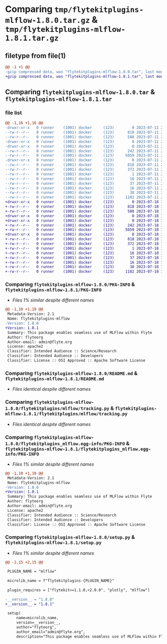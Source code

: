 # Comparing `tmp/flytekitplugins-mlflow-1.8.0.tar.gz` & `tmp/flytekitplugins-mlflow-1.8.1.tar.gz`

## filetype from file(1)

```diff
@@ -1 +1 @@
-gzip compressed data, was "flytekitplugins-mlflow-1.8.0.tar", last modified: Tue Jul 11 22:07:21 2023, max compression
+gzip compressed data, was "flytekitplugins-mlflow-1.8.1.tar", last modified: Tue Jul 18 18:01:40 2023, max compression
```

## Comparing `flytekitplugins-mlflow-1.8.0.tar` & `flytekitplugins-mlflow-1.8.1.tar`

### file list

```diff
@@ -1,16 +1,16 @@
-drwxr-xr-x   0 runner    (1001) docker     (123)        0 2023-07-11 22:07:21.383724 flytekitplugins-mlflow-1.8.0/
--rw-r--r--   0 runner    (1001) docker     (123)      818 2023-07-11 22:07:21.383724 flytekitplugins-mlflow-1.8.0/PKG-INFO
--rw-r--r--   0 runner    (1001) docker     (123)      588 2023-07-11 22:06:52.000000 flytekitplugins-mlflow-1.8.0/README.md
-drwxr-xr-x   0 runner    (1001) docker     (123)        0 2023-07-11 22:07:21.383724 flytekitplugins-mlflow-1.8.0/flytekitplugins/
-drwxr-xr-x   0 runner    (1001) docker     (123)        0 2023-07-11 22:07:21.383724 flytekitplugins-mlflow-1.8.0/flytekitplugins/mlflow/
--rw-r--r--   0 runner    (1001) docker     (123)      242 2023-07-11 22:06:52.000000 flytekitplugins-mlflow-1.8.0/flytekitplugins/mlflow/__init__.py
--rw-r--r--   0 runner    (1001) docker     (123)     5059 2023-07-11 22:06:52.000000 flytekitplugins-mlflow-1.8.0/flytekitplugins/mlflow/tracking.py
-drwxr-xr-x   0 runner    (1001) docker     (123)        0 2023-07-11 22:07:21.383724 flytekitplugins-mlflow-1.8.0/flytekitplugins_mlflow.egg-info/
--rw-r--r--   0 runner    (1001) docker     (123)      818 2023-07-11 22:07:21.000000 flytekitplugins-mlflow-1.8.0/flytekitplugins_mlflow.egg-info/PKG-INFO
--rw-r--r--   0 runner    (1001) docker     (123)      372 2023-07-11 22:07:21.000000 flytekitplugins-mlflow-1.8.0/flytekitplugins_mlflow.egg-info/SOURCES.txt
--rw-r--r--   0 runner    (1001) docker     (123)        1 2023-07-11 22:07:21.000000 flytekitplugins-mlflow-1.8.0/flytekitplugins_mlflow.egg-info/dependency_links.txt
--rw-r--r--   0 runner    (1001) docker     (123)       16 2023-07-11 22:07:21.000000 flytekitplugins-mlflow-1.8.0/flytekitplugins_mlflow.egg-info/namespace_packages.txt
--rw-r--r--   0 runner    (1001) docker     (123)       37 2023-07-11 22:07:21.000000 flytekitplugins-mlflow-1.8.0/flytekitplugins_mlflow.egg-info/requires.txt
--rw-r--r--   0 runner    (1001) docker     (123)       16 2023-07-11 22:07:21.000000 flytekitplugins-mlflow-1.8.0/flytekitplugins_mlflow.egg-info/top_level.txt
--rw-r--r--   0 runner    (1001) docker     (123)       38 2023-07-11 22:07:21.383724 flytekitplugins-mlflow-1.8.0/setup.cfg
--rw-r--r--   0 runner    (1001) docker     (123)     1182 2023-07-11 22:07:11.000000 flytekitplugins-mlflow-1.8.0/setup.py
+drwxr-xr-x   0 runner    (1001) docker     (123)        0 2023-07-18 18:01:40.379022 flytekitplugins-mlflow-1.8.1/
+-rw-r--r--   0 runner    (1001) docker     (123)      818 2023-07-18 18:01:40.379022 flytekitplugins-mlflow-1.8.1/PKG-INFO
+-rw-r--r--   0 runner    (1001) docker     (123)      588 2023-07-18 18:01:17.000000 flytekitplugins-mlflow-1.8.1/README.md
+drwxr-xr-x   0 runner    (1001) docker     (123)        0 2023-07-18 18:01:40.375022 flytekitplugins-mlflow-1.8.1/flytekitplugins/
+drwxr-xr-x   0 runner    (1001) docker     (123)        0 2023-07-18 18:01:40.375022 flytekitplugins-mlflow-1.8.1/flytekitplugins/mlflow/
+-rw-r--r--   0 runner    (1001) docker     (123)      242 2023-07-18 18:01:17.000000 flytekitplugins-mlflow-1.8.1/flytekitplugins/mlflow/__init__.py
+-rw-r--r--   0 runner    (1001) docker     (123)     5059 2023-07-18 18:01:17.000000 flytekitplugins-mlflow-1.8.1/flytekitplugins/mlflow/tracking.py
+drwxr-xr-x   0 runner    (1001) docker     (123)        0 2023-07-18 18:01:40.375022 flytekitplugins-mlflow-1.8.1/flytekitplugins_mlflow.egg-info/
+-rw-r--r--   0 runner    (1001) docker     (123)      818 2023-07-18 18:01:40.000000 flytekitplugins-mlflow-1.8.1/flytekitplugins_mlflow.egg-info/PKG-INFO
+-rw-r--r--   0 runner    (1001) docker     (123)      372 2023-07-18 18:01:40.000000 flytekitplugins-mlflow-1.8.1/flytekitplugins_mlflow.egg-info/SOURCES.txt
+-rw-r--r--   0 runner    (1001) docker     (123)        1 2023-07-18 18:01:40.000000 flytekitplugins-mlflow-1.8.1/flytekitplugins_mlflow.egg-info/dependency_links.txt
+-rw-r--r--   0 runner    (1001) docker     (123)       16 2023-07-18 18:01:40.000000 flytekitplugins-mlflow-1.8.1/flytekitplugins_mlflow.egg-info/namespace_packages.txt
+-rw-r--r--   0 runner    (1001) docker     (123)       37 2023-07-18 18:01:40.000000 flytekitplugins-mlflow-1.8.1/flytekitplugins_mlflow.egg-info/requires.txt
+-rw-r--r--   0 runner    (1001) docker     (123)       16 2023-07-18 18:01:40.000000 flytekitplugins-mlflow-1.8.1/flytekitplugins_mlflow.egg-info/top_level.txt
+-rw-r--r--   0 runner    (1001) docker     (123)       38 2023-07-18 18:01:40.379022 flytekitplugins-mlflow-1.8.1/setup.cfg
+-rw-r--r--   0 runner    (1001) docker     (123)     1182 2023-07-18 18:01:33.000000 flytekitplugins-mlflow-1.8.1/setup.py
```

### Comparing `flytekitplugins-mlflow-1.8.0/PKG-INFO` & `flytekitplugins-mlflow-1.8.1/PKG-INFO`

 * *Files 1% similar despite different names*

```diff
@@ -1,10 +1,10 @@
 Metadata-Version: 2.1
 Name: flytekitplugins-mlflow
-Version: 1.8.0
+Version: 1.8.1
 Summary: This package enables seamless use of MLFlow within Flyte
 Author: flyteorg
 Author-email: admin@flyte.org
 License: apache2
 Classifier: Intended Audience :: Science/Research
 Classifier: Intended Audience :: Developers
 Classifier: License :: OSI Approved :: Apache Software License
```

### Comparing `flytekitplugins-mlflow-1.8.0/README.md` & `flytekitplugins-mlflow-1.8.1/README.md`

 * *Files identical despite different names*

### Comparing `flytekitplugins-mlflow-1.8.0/flytekitplugins/mlflow/tracking.py` & `flytekitplugins-mlflow-1.8.1/flytekitplugins/mlflow/tracking.py`

 * *Files identical despite different names*

### Comparing `flytekitplugins-mlflow-1.8.0/flytekitplugins_mlflow.egg-info/PKG-INFO` & `flytekitplugins-mlflow-1.8.1/flytekitplugins_mlflow.egg-info/PKG-INFO`

 * *Files 1% similar despite different names*

```diff
@@ -1,10 +1,10 @@
 Metadata-Version: 2.1
 Name: flytekitplugins-mlflow
-Version: 1.8.0
+Version: 1.8.1
 Summary: This package enables seamless use of MLFlow within Flyte
 Author: flyteorg
 Author-email: admin@flyte.org
 License: apache2
 Classifier: Intended Audience :: Science/Research
 Classifier: Intended Audience :: Developers
 Classifier: License :: OSI Approved :: Apache Software License
```

### Comparing `flytekitplugins-mlflow-1.8.0/setup.py` & `flytekitplugins-mlflow-1.8.1/setup.py`

 * *Files 1% similar despite different names*

```diff
@@ -2,15 +2,15 @@
 
 PLUGIN_NAME = "mlflow"
 
 microlib_name = f"flytekitplugins-{PLUGIN_NAME}"
 
 plugin_requires = ["flytekit>=1.1.0,<2.0.0", "plotly", "mlflow"]
 
-__version__ = "1.8.0"
+__version__ = "1.8.1"
 
 setup(
     name=microlib_name,
     version=__version__,
     author="flyteorg",
     author_email="admin@flyte.org",
     description="This package enables seamless use of MLFlow within Flyte",
```

